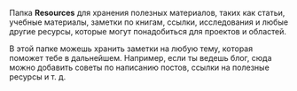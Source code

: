 Папка **Resources** для хранения полезных материалов, таких как статьи, учебные материалы, заметки по книгам, ссылки, исследования и любые другие ресурсы, которые могут понадобиться для проектов и областей.

В этой папке можешь хранить заметки на любую тему, которая поможет тебе в дальнейшем. Например, если ты ведешь блог, сюда можно добавить советы по написанию постов, ссылки на полезные ресурсы и т. д.